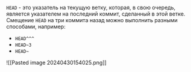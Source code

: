 `HEAD` - это указатель на текущую ветку, которая, в свою очередь, является указателем на последний коммит, сделанный в этой ветке.
Смещение `HEAD` на три коммита назад можно выполнить разными способами, например:
- `HEAD^^^`
- `HEAD~3`
-  `HEAD~`

![[Pasted image 20240430154025.png]]
